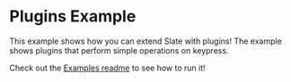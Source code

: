 
# Plugins Example

This example shows how you can extend Slate with plugins! The example shows plugins that perform simple operations on keypress.

Check out the [Examples readme](..) to see how to run it!
